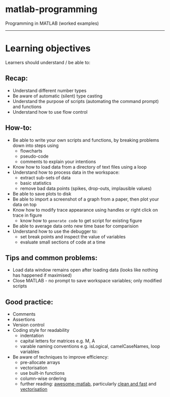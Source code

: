 # matlab-programming
Programming in MATLAB (worked examples)

---

# Learning objectives
Learners should understand /  be able to:

## Recap:
- Understand different number types
- Be aware of automatic (silent) type casting
- Understand the purpose of scripts (automating the command prompt) and functions
- Understand how to use flow control

## How-to:
- Be able to write your own scripts and functions, by breaking problems down into steps using
	- flowcharts
	- pseudo-code
	- comments to explain your intentions
- Know how to load data from a directory of text files using a loop
- Understand how to process data in the workspace:
	- extract sub-sets of data
	- basic statistics
	- remove bad data points (spikes, drop-outs, implausible values)
- Be able to save plots to disk
- Be able to import a screenshot of a graph from a paper, then plot your data on top
- Know how to modify trace appearance using handles or right click on trace in figure
	- know how to `generate code` to get script for existing figure
- Be able to average data onto new time base for comparision
- Understand how to use the debugger to:
	- set break points and inspect the value of variables
	- evaluate small sections of code at a time

## Tips and common problems:
- Load data window remains open after loading data (looks like nothing has happened if maximised)
- Close MATLAB - no prompt to save workspace variables; only modified scripts


## Good practice:
- Comments
- Assertions
- Version control
- Coding style for readability
	- indentation
	- capital letters for matrices e.g. M, A
	- varable naming conventions e.g. isLogical, camelCaseNames, loop variables
- Be aware of techniques to improve efficiency:
	- pre-allocate arrays
	- vectorisation
	- use built-in functions
	- column-wise ordering
	- further reading: [awesome-matlab], particularly [clean and fast] and [vectorisation]

[awesome-matlab]: https://github.com/mikecroucher/awesome-MATLAB
[clean and fast]: http://uk.mathworks.com/matlabcentral/fileexchange/22943-guidelines-for-writing-clean-and-fast-code-in-matlab
[vectorisation]: http://www-h.eng.cam.ac.uk/help/tpl/programs/Matlab/tricks.html
